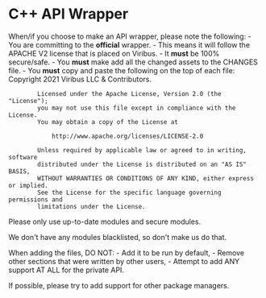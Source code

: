 # C++ API Wrapper
When/if you choose to make an API wrapper, please note the following:
    - You are committing to the **official** wrapper.
        - This means it will follow the APACHE V2 license that is placed on Viribus.
    - It **must** be 100% secure/safe.
    - You **must** make add all the changed assets to the CHANGES file.
    - You **must** copy and paste the following on the top of each file:
            Copyright 2021 Viribus LLC & Contributors.

            Licensed under the Apache License, Version 2.0 (the "License");
            you may not use this file except in compliance with the License.
            You may obtain a copy of the License at

                http://www.apache.org/licenses/LICENSE-2.0

            Unless required by applicable law or agreed to in writing, software
            distributed under the License is distributed on an "AS IS" BASIS,
            WITHOUT WARRANTIES OR CONDITIONS OF ANY KIND, either express or implied.
            See the License for the specific language governing permissions and
            limitations under the License.

Please only use up-to-date modules and secure modules.

We don't have any modules blacklisted, so don't make us do that.

When adding the files, DO NOT:
    - Add it to be run by default,
    - Remove other sections that were written by other users,
    - Attempt to add ANY support AT ALL for the private API.

If possible, please try to add support for other package managers.